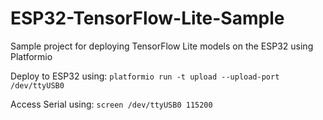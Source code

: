 # ESP32-TensorFlow-Lite-Sample
Sample project for deploying TensorFlow Lite models on the ESP32 using Platformio

Deploy to ESP32 using:
```platformio run -t upload --upload-port /dev/ttyUSB0```

Access Serial using:
```screen /dev/ttyUSB0 115200```
